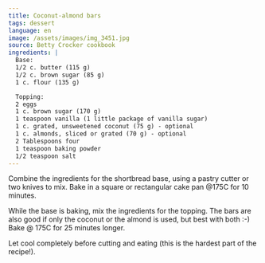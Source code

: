 ```yaml
---
title: Coconut-almond bars
tags: dessert
language: en
image: /assets/images/img_3451.jpg
source: Betty Crocker cookbook
ingredients: |
  Base:
  1/2 c. butter (115 g)
  1/2 c. brown sugar (85 g)
  1 c. flour (135 g)

  Topping:
  2 eggs
  1 c. brown sugar (170 g)
  1 teaspoon vanilla (1 little package of vanilla sugar)
  1 c. grated, unsweetened coconut (75 g) - optional
  1 c. almonds, sliced or grated (70 g) - optional
  2 Tablespoons four
  1 teaspoon baking powder
  1/2 teaspoon salt
---
```

Combine the ingredients for the shortbread base, using a pastry cutter or two knives to mix. Bake in a square or rectangular cake pan @175C for 10 minutes.

While the base is baking, mix the ingredients for the topping. The bars are also good if only the coconut or the almond is used, but best with both :-) Bake @ 175C for 25 minutes longer.

Let cool completely before cutting and eating (this is the hardest part of the recipe!).